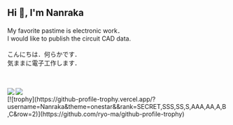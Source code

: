 ## Hi 👋, I'm Nanraka
My favorite pastime is electronic work．<br>
I would like to publish the circuit CAD data. <br><br>
こんにちは．何らかです．<br>
気ままに電子工作します．<br>
<br>
<br>

<!-- status -->
<a href="https://github.com/anuraghazra/github-readme-stats">
  <img align="left" src="https://github-readme-stats.vercel.app/api?username=Nanraka&count_private=true&show_icons=true&theme=dark" />
</a>
<!-- top langs -->
<a href="https://github.com/anuraghazra/github-readme-stats">
  <img align="left" src="https://github-readme-stats.vercel.app/api/top-langs/?username=Nanraka&count_private=true&theme=dark" />
</a>
<br>
<!-- トロフィー -->
[![trophy](https://github-profile-trophy.vercel.app/?username=Nanraka&theme=onestar&&rank=SECRET,SSS,SS,S,AAA,AA,A,B,C&row=2)](https://github.com/ryo-ma/github-profile-trophy)
